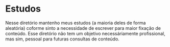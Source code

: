 # Estudos

Nesse diretório mantenho meus estudos (a maioria deles de forma aleatória) coforme sinto a necessidade de escrever para maior fixação de conteúdo. Esse diretório não tem um objetivo necessáriamente profissional, mas sim, pessoal para futuras consultas de conteúdo.
